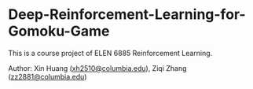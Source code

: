 # Deep-Reinforcement-Learning-for-Gomoku-Game

This is a course project of ELEN 6885 Reinforcement Learning.

Author: Xin Huang (xh2510@columbia.edu), Ziqi Zhang (zz2881@columbia.edu)
